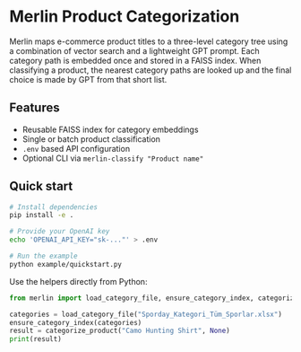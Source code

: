 # Merlin Product Categorization

Merlin maps e-commerce product titles to a three-level category tree using a
combination of vector search and a lightweight GPT prompt. Each category path is
embedded once and stored in a FAISS index. When classifying a product, the
nearest category paths are looked up and the final choice is made by GPT from
that short list.

## Features
- Reusable FAISS index for category embeddings
- Single or batch product classification
- `.env` based API configuration
- Optional CLI via `merlin-classify "Product name"`

## Quick start
```bash
# Install dependencies
pip install -e .

# Provide your OpenAI key
echo 'OPENAI_API_KEY="sk-..."' > .env

# Run the example
python example/quickstart.py
```

Use the helpers directly from Python:

```python
from merlin import load_category_file, ensure_category_index, categorize_product

categories = load_category_file("Sporday_Kategori_Tüm_Sporlar.xlsx")
ensure_category_index(categories)
result = categorize_product("Camo Hunting Shirt", None)
print(result)
```
